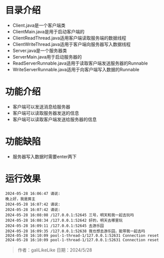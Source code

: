 # 目录介绍
+ Client.java是一个客户端类
+ ClientMain.java是用于启动客户端的
+ ClientReadThread.java适用客户端读取服务端的数据线程
+ ClientWriteThread.java适用于客户端向服务器写入数据线程
+ Server.java是一个服务器类
+ ServerMain.java用于启动服务器的
+ ReadServerRunnable.java适用于读取客户端发送服务器的Runnable
+ WriteServerRunnable.java适用于向客户端写入数据的Runnable

# 功能介绍
+ 客户端可以发送消息给服务器
+ 客户端可以读取服务器发送的信息
+ 客户端可以读取客户端发送给服务器的信息

# 功能缺陷
+ 服务器写入数据时需要enter两下

# 运行效果
```
2024-05-28 16:06:47 请说:
晚上好，我是房主
2024-05-28 16:07:42 请说:
2024-05-28 16:07:42 请说:
2024-05-28 16:08:08 /127.0.0.1:52645 三号，明天和我一起去玩吗
2024-05-28 16:08:34 /127.0.0.1:52642 好的，明天去哪里玩
2024-05-28 16:09:11 /127.0.0.1:52645 去游乐园
2024-05-28 16:09:35 /127.0.0.1:52638 我也想去游乐园，能带我一起去吗
2024-05-28 16:10:09 pool-1-thread-1/127.0.0.1:52631 Connection reset
2024-05-28 16:10:09 pool-1-thread-1/127.0.0.1:52631 Connection reset
```
> 作者：galiLikeLike
> 日期：2024/5/28
